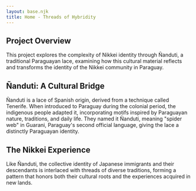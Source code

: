 ```yaml
---
layout: base.njk
title: Home - Threads of Hybridity
---
```

<div class="content-container">

## Project Overview

This project explores the complexity of Nikkei identity through Ñanduti, a traditional Paraguayan lace, examining how this cultural material reflects and transforms the identity of the Nikkei community in Paraguay.

## Ñanduti: A Cultural Bridge

Ñanduti is a lace of Spanish origin, derived from a technique called Tenerife. When introduced to Paraguay during the colonial period, the indigenous people adapted it, incorporating motifs inspired by Paraguayan nature, traditions, and daily life. They named it Ñanduti, meaning "spider web" in Guarani, Paraguay's second official language, giving the lace a distinctly Paraguayan identity.

## The Nikkei Experience

Like Ñanduti, the collective identity of Japanese immigrants and their descendants is interlaced with threads of diverse traditions, forming a pattern that honors both their cultural roots and the experiences acquired in new lands.

</div>

